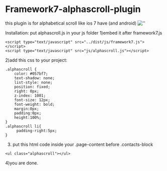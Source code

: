 Framework7-alphascroll-plugin
=============================

this plugin is for alphabetical scroll like ios 7 have (and android)
![''](http://i58.tinypic.com/2608tmo.jpg)


Installation:
put alphascroll.js in your js folder
1)embed it after framework7.js
````
<script type="text/javascript" src="../dist/js/framework7.js"></script>
<script type="text/javascript" src="js/alphascroll.js"></script>
````


2)add this css to your project:
````
.alphascroll {
    color: #057bf7;
    text-shadow: none;
    list-style: none;
    position: fixed;
    right: 0px;
    z-index: 1001;
    font-size: 12px;
    font-weight: bold;
    margin:0px;
    padding:0px;
    height:100%;
}
.alphascroll li{
     padding-right:5px;   
}
````

3) put this html code inside your .page-content before .contacts-block
````
<ul class="alphascroll"></ul>
````

4)you are done.
